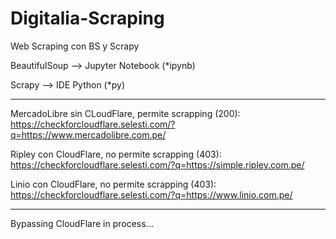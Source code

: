 # Digitalia-Scraping
Web Scraping con BS y Scrapy

BeautifulSoup --> Jupyter Notebook (*ipynb)

Scrapy --> IDE Python (*py)

----------------------------------------

MercadoLibre sin CLoudFlare, permite scrapping (200): https://checkforcloudflare.selesti.com/?q=https://www.mercadolibre.com.pe/

Ripley con CloudFlare, no permite scrapping (403): https://checkforcloudflare.selesti.com/?q=https://simple.ripley.com.pe/

Linio con CloudFlare, no permite scrapping (403): https://checkforcloudflare.selesti.com/?q=https://www.linio.com.pe/

----------------------------------------

Bypassing CloudFlare in process...
